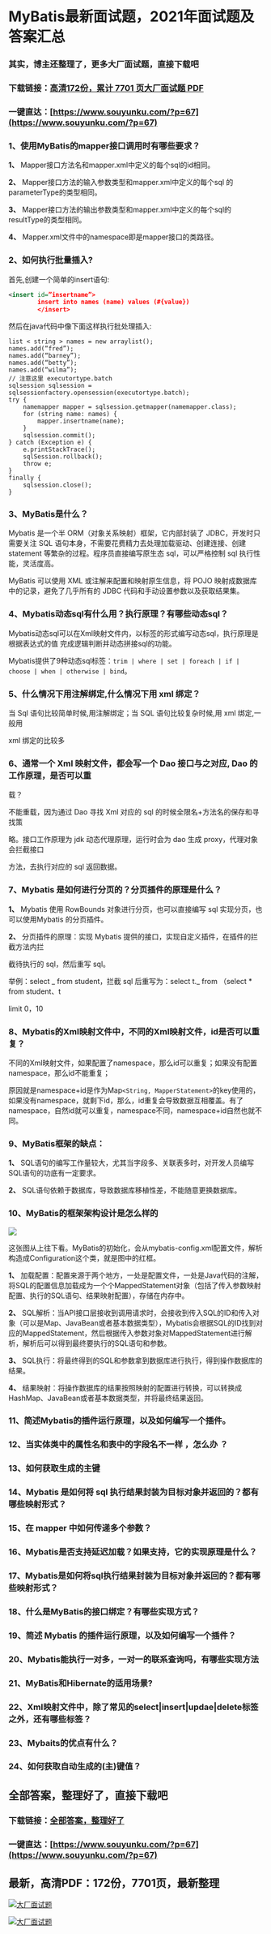 # MyBatis最新面试题，2021年面试题及答案汇总

### 其实，博主还整理了，更多大厂面试题，直接下载吧

### 下载链接：[高清172份，累计 7701 页大厂面试题  PDF](https://www.souyunku.com/?p=67)

### 一键直达：[https://www.souyunku.com/?p=67](https://www.souyunku.com/?p=67)



### 1、使用MyBatis的mapper接口调用时有哪些要求？

**1、** Mapper接口方法名和mapper.xml中定义的每个sql的id相同。

**2、** Mapper接口方法的输入参数类型和mapper.xml中定义的每个sql 的parameterType的类型相同。

**3、** Mapper接口方法的输出参数类型和mapper.xml中定义的每个sql的resultType的类型相同。

**4、** Mapper.xml文件中的namespace即是mapper接口的类路径。


### 2、如何执行批量插入?

首先,创建一个简单的insert语句:

```xml
<insert id=”insertname”>
        insert into names (name) values (#{value})
        </insert>
```

然后在java代码中像下面这样执行批处理插入:

```
list < string > names = new arraylist();
names.add(“fred”);
names.add(“barney”);
names.add(“betty”);
names.add(“wilma”);
// 注意这里 executortype.batch
sqlsession sqlsession = sqlsessionfactory.opensession(executortype.batch);
try {
    namemapper mapper = sqlsession.getmapper(namemapper.class);
    for (string name: names) {
        mapper.insertname(name);
    }
    sqlsession.commit();
} catch (Exception e) {
    e.printStackTrace();
    sqlSession.rollback();
    throw e;    
}    
finally {    
    sqlsession.close();
}
```


### 3、MyBatis是什么？

Mybatis 是一个半 ORM（对象关系映射）框架，它内部封装了 JDBC，开发时只需要关注 SQL 语句本身，不需要花费精力去处理加载驱动、创建连接、创建statement 等繁杂的过程。程序员直接编写原生态 sql，可以严格控制 sql 执行性能，灵活度高。

MyBatis 可以使用 XML 或注解来配置和映射原生信息，将 POJO 映射成数据库中的记录，避免了几乎所有的 JDBC 代码和手动设置参数以及获取结果集。


### 4、Mybatis动态sql有什么用？执行原理？有哪些动态sql？

Mybatis动态sql可以在Xml映射文件内，以标签的形式编写动态sql，执行原理是根据表达式的值 完成逻辑判断并动态拼接sql的功能。

Mybatis提供了9种动态sql标签：`trim | where | set | foreach | if | choose | when | otherwise | bind`。


### 5、什么情况下用注解绑定,什么情况下用 xml 绑定？

当 Sql 语句比较简单时候,用注解绑定；当 SQL 语句比较复杂时候,用 xml 绑定,一般用

xml 绑定的比较多


### 6、通常一个 Xml 映射文件，都会写一个 Dao 接口与之对应, Dao 的工作原理，是否可以重

载？

不能重载，因为通过 Dao 寻找 Xml 对应的 sql 的时候全限名+方法名的保存和寻找策

略。接口工作原理为 jdk 动态代理原理，运行时会为 dao 生成 proxy，代理对象会拦截接口

方法，去执行对应的 sql 返回数据。


### 7、Mybatis 是如何进行分页的？分页插件的原理是什么？

**1、** Mybatis 使用 RowBounds 对象进行分页，也可以直接编写 sql 实现分页，也可以使用Mybatis 的分页插件。

**2、** 分页插件的原理：实现 Mybatis 提供的接口，实现自定义插件，在插件的拦截方法内拦

截待执行的 sql，然后重写 sql。

举例：select _ from student，拦截 sql 后重写为：select t._ from （select * from student、t

limit 0，10


### 8、Mybatis的Xml映射文件中，不同的Xml映射文件，id是否可以重复？

不同的Xml映射文件，如果配置了namespace，那么id可以重复；如果没有配置namespace，那么id不能重复；

原因就是namespace+id是作为Map`<String, MapperStatement>`的key使用的，如果没有namespace，就剩下id，那么，id重复会导致数据互相覆盖。有了namespace，自然id就可以重复，namespace不同，namespace+id自然也就不同。


### 9、MyBatis框架的缺点：

**1、** SQL语句的编写工作量较大，尤其当字段多、关联表多时，对开发人员编写SQL语句的功底有一定要求。

**2、** SQL语句依赖于数据库，导致数据库移植性差，不能随意更换数据库。


### 10、MyBatis的框架架构设计是怎么样的

![](https://gitee.com/souyunkutech/souyunku-home/raw/master/images/souyunku-web/2020/5/2/041/14/55_3.png#alt=55%5C_3.png)

这张图从上往下看。MyBatis的初始化，会从mybatis-config.xml配置文件，解析构造成Configuration这个类，就是图中的红框。

**1、** 加载配置：配置来源于两个地方，一处是配置文件，一处是Java代码的注解，将SQL的配置信息加载成为一个个MappedStatement对象（包括了传入参数映射配置、执行的SQL语句、结果映射配置），存储在内存中。

**2、** SQL解析：当API接口层接收到调用请求时，会接收到传入SQL的ID和传入对象（可以是Map、JavaBean或者基本数据类型），Mybatis会根据SQL的ID找到对应的MappedStatement，然后根据传入参数对象对MappedStatement进行解析，解析后可以得到最终要执行的SQL语句和参数。

**3、** SQL执行：将最终得到的SQL和参数拿到数据库进行执行，得到操作数据库的结果。

**4、** 结果映射：将操作数据库的结果按照映射的配置进行转换，可以转换成HashMap、JavaBean或者基本数据类型，并将最终结果返回。


### 11、简述Mybatis的插件运行原理，以及如何编写一个插件。
### 12、当实体类中的属性名和表中的字段名不一样 ，怎么办 ？
### 13、如何获取生成的主键
### 14、Mybatis 是如何将 sql 执行结果封装为目标对象并返回的？都有哪些映射形式？
### 15、在 mapper 中如何传递多个参数？
### 16、Mybatis是否支持延迟加载？如果支持，它的实现原理是什么？
### 17、Mybatis是如何将sql执行结果封装为目标对象并返回的？都有哪些映射形式？
### 18、什么是MyBatis的接口绑定？有哪些实现方式？
### 19、简述 Mybatis 的插件运行原理，以及如何编写一个插件？
### 20、Mybatis能执行一对多，一对一的联系查询吗，有哪些实现方法
### 21、MyBatis和Hibernate的适用场景?
### 22、Xml映射文件中，除了常见的select|insert|updae|delete标签之外，还有哪些标签？
### 23、Mybaits的优点有什么？
### 24、如何获取自动生成的(主)键值？




## 全部答案，整理好了，直接下载吧

### 下载链接：[全部答案，整理好了](https://www.souyunku.com/?p=67)

### 一键直达：[https://www.souyunku.com/?p=67](https://www.souyunku.com/?p=67)


## 最新，高清PDF：172份，7701页，最新整理

[![大厂面试题](https://www.souyunku.com/wp-content/uploads/weixin/mst.png "架构师专栏")](https://www.souyunku.com/wp-content/uploads/weixin/githup-weixin.png "架构师专栏")

[![大厂面试题](https://www.souyunku.com/wp-content/uploads/weixin/githup-weixin.png "架构师专栏")](https://www.souyunku.com/wp-content/uploads/weixin/githup-weixin.png "架构师专栏")
